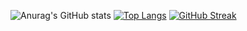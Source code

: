 ![Anurag's GitHub stats](https://github-readme-stats.vercel.app/api?username=ShiralynDev&show_icons=true&theme=radical)
[![Top Langs](https://github-readme-stats.vercel.app/api/top-langs/?username=ShiralynDev)](https://github.com/anuraghazra/github-readme-stats)
[![GitHub Streak](https://streak-stats.demolab.com/?user=ShiralynDev)](https://git.io/streak-stats)
